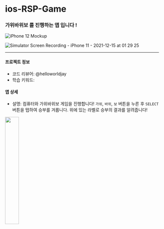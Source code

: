 # ios-RSP-Game

### 가위바위보 를 진행하는 앱 입니다 !

![iPhone 12 Mockup](https://user-images.githubusercontent.com/78950704/146045024-47a1079a-bf53-4eb7-9e57-67641b691623.png)


![Simulator Screen Recording - iPhone 11 - 2021-12-15 at 01 29 25](https://user-images.githubusercontent.com/78950704/146039193-937ee4c8-61c9-46d6-8cfe-ed68a09c3066.gif)




---

#### 프로젝트 정보
* 코드 리뷰어: @helloworldjay
* 학습 키워드: 


#### 앱 상세
* 설명: 컴퓨터와 가위바위보 게임을 진행합니다! `가위`, `바위`, `보` 버튼을 누른 후 `SELECT` 버튼을 탭하여 승부를 겨룹니다. 위에 있는 라벨로 승부의 결과를 알려줍니다!
  
<img src="https://user-images.githubusercontent.com/78950704/146044151-dc9e5474-14c9-42fb-bd4c-6b6a57f327d1.jpg" width="30%" height="30%">




####
